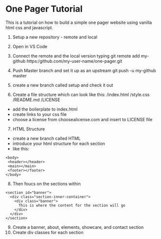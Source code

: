 # One Pager Tutorial

This is a tutorial on how to build a simple one pager website using vanilla html css and javascript.

1. Setup a new repository - remote and local

2. Open in VS Code

3. Connect the remote and the local version typing git remote add my-github https:/github.com/my-user-name/one-pager.git

4. Push Master branch and set it up as an upstream git push -u my-github master

5. create a new branch called setup and check it out

6. Create a file structure which can look like this: /index.html /style.css /README.md /LICENSE

- add the boilerplate to index.html
- create links to your css file
- choose a license from choosealicense.com and insert to LICENSE file

7. HTML Structure

- create a new branch called HTML
- introduce your html structure for each section
- like this:

```
<body>
 <header></header>
 <main></main>
 <footer></footer>
</body>
```

8. Then foucs on the sections within

```
<section id="banner">
  <div class="section-inner-container">
    <div class="banner">
      This is where the content for the section will go
    </div>
  </div>
</section>
```

9. Create a banner, about, elements, showcare, and contact section
10. Create div classes for each section
